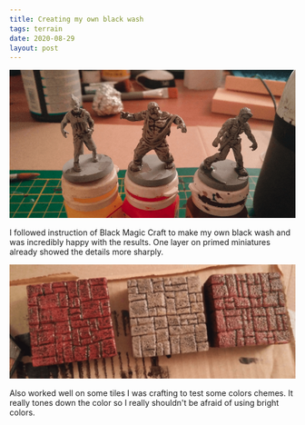 ```yaml
---
title: Creating my own black wash
tags: terrain
date: 2020-08-29
layout: post
---
```


![image-20200829220549682](image-20200829220549682.png)

I followed instruction of Black Magic Craft to make my own black wash and was incredibly happy with the results. One layer on primed miniatures already showed the details more sharply.

![image-20200829220636124](image-20200829220636124.png)

Also worked well on some tiles I was crafting to test some colors chemes. It really tones down the color so I really shouldn't be afraid of using bright colors.
